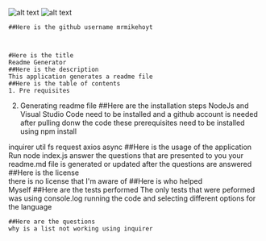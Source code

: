
![alt text](https://img.shields.io/badge/build-nodeJS-brightgreen)
![alt text](https://avatars0.githubusercontent.com/u/58241324?v=4)

    ##Here is the github username mrmikehoyt
  
    
    
    #Here is the title  
    Readme Generator
    ##Here is the description  
    This application generates a readme file
    ##Here is the table of contents 
    1. Pre requisites
2. Generating readme file
    ##Here are the installation steps 
    NodeJs and Visual Studio Code need to be installed and a 
github account is needed
after pulling donw the code these prerequisites need to be 
installed using npm install

inquirer
util
fs
request
axios
async
    ##Here is the usage of the application 
    Run node index.js
answer the questions that are presented to you
your readme.md file is generated or updated after the
questions are answered
    ##Here is the license  
    there is no license that I'm aware of
    ##Here is who helped  
    Myself
    ##Here are the tests performed 
    The only tests that were peformed was using console.log
running the code and selecting different options for the language

    ##Here are the questions  
    why is a list not working using inquirer  
     
    